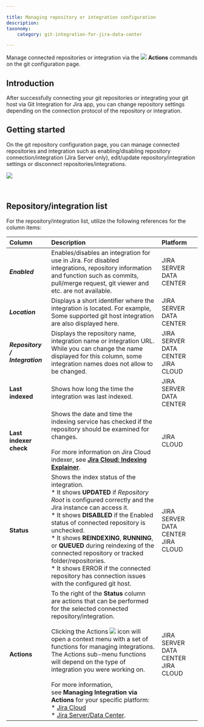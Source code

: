 ```yaml
---

title: Managing repository or integration configuration
description:
taxonomy:
    category: git-integration-for-jira-data-center

---
```

Manage connected repositories or integration via the ![](/wp-content/uploads/actions-icon.png) **Actions** commands on the git configuration page.

## Introduction

After successfully connecting your git repositories or integrating your git host via Git Integration for Jira app, you can change repository settings depending on the connection protocol of the repository or integration.

## Getting started

On the git repository configuration page, you can manage connected repositories and integration such as enabling/disabling repository connection/integration (Jira Server only), edit/update repository/integration settings or disconnect repositories/integrations.

![](/wp-content/uploads/manage-repositories-list-server.png)

<br>

## Repository/integration list

For the repository/integration list, utilize the following references for the column items:

| Column | Description | Platform |
| :--- | :--- | :--- |
| _**Enabled**_ | Enables/disables an integration for use in Jira. For disabled integrations, repository information and function such as commits, pull/merge request, git viewer and etc. are not available. | JIRA SERVER DATA CENTER |
| _**Location**_ | Displays a short identifier where the integration is located. For example, Some supported git host integration are also displayed here. | JIRA SERVER DATA CENTER |
| _**Repository / Integration**_ | Displays the repository name, integration name or integration URL.<br><div class="bbb-callout bbb--info"><div class="irow"><div class="ilogobox"><span class="logoimg"></span></div><div class="imsgbox">While you can change the name displayed for this column, some integration names does not allow to be changed.</div></div></div> | JIRA SERVER DATA CENTER JIRA CLOUD |
| **Last indexed** | Shows how long the time the integration was last indexed. | JIRA SERVER DATA CENTER |
| **Last indexer check** | Shows the date and time the indexing service has checked if the repository should be examined for changes.<br><br>For more information on Jira Cloud indexer, see [**Jira Cloud: Indexing Explainer**](/git-integration-for-jira-cloud/jira-cloud-indexing-explainer-gij-cloud). | JIRA CLOUD |
| **Status** | Shows the index status of the integration.<br>*   It shows **UPDATED** if _Repository Root_ is configured correctly and the Jira instance can access it.<br>* It shows **DISABLED** if the Enabled status of connected repository is unchecked.<br>* It shows **REINDEXING**, **RUNNING**, or **QUEUED** during reindexing of the connected repository or tracked folder/repositories.<br>*   It shows ERROR if the connected repository has connection issues with the configured git host. | JIRA SERVER DATA CENTER JIRA CLOUD |
| **Actions** | To the right of the **Status** column are actions that can be performed for the selected connected repository/integration.<br><br>Clicking the Actions ![](/wp-content/uploads/actions-icon.png) icon will open a context menu with a set of functions for managing integrations. The Actions sub-menu functions will depend on the type of integration you were working on.<br><br>For more information, see **Managing Integration via Actions** for your specific platform:<br>*   [Jira Cloud](/git-integration-for-jira-cloud/managing-integrations-via-actions-jira-cloud-gij-cloud)<br>*    [Jira Server/Data Center](/git-integration-for-jira-data-center/managing-integration-via-actions-gij-self-managed). | JIRA SERVER DATA CENTER JIRA CLOUD |

